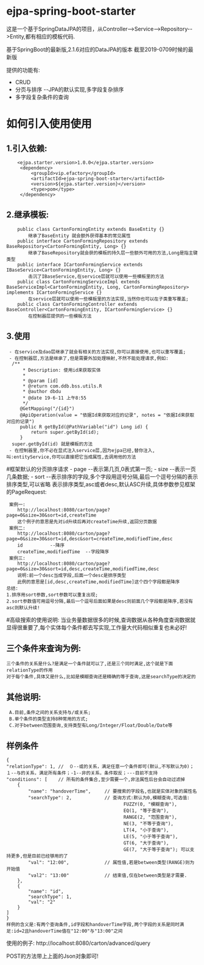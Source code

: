 # ejpa-spring-boot-starter
这是一个基于SpringDataJPA的项目，从Controller-->Service-->Repository-->Entity,都有相应的模板代码.
 
基于SpringBoot的最新版,2.1.6对应的DataJPA的版本  截至2019-0709时候的最新版

提供的功能有:
- CRUD
- 分页与排序 --JPA的默认实现,多字段复杂排序
- 多字段复杂条件的查询

# 如何引入使用使用
 ## 1.引入依赖:
        <ejpa.starter.version>1.0.0</ejpa.starter.version>
         <dependency>
             <groupId>vip.efactory</groupId>
             <artifactId>ejpa-spring-boot-starter</artifactId>
             <version>${ejpa.starter.version}</version>
             <type>pom</type>
         </dependency>
  ## 2.继承模板:
        public class CartonFormingEntity extends BaseEntity {}
            继承了BaseEntity 就会额外获得基本的常见属性
        public interface CartonFormingRepository extends BaseRepository<CartonFormingEntity, Long> {}
            继承了BaseRepository就会获的模板的持久层一些额外可用的方法,Long是指主键类型
        public interface ICartonFormingService extends IBaseService<CartonFormingEntity, Long> {}
            击沉了IBaseService,在service层就可以使用一些模板里的方法
        public class CartonFormingServiceImpl extends BaseServiceImpl<CartonFormingEntity, Long, CartonFormingRepository> implements ICartonFormingService {}
            在service层就可以使用一些模板里的方法实现,当然你也可以在子类重写覆盖;
        public class CartonFormingController extends BaseController<CartonFormingEntity, ICartonFormingService> {}
            在控制器层提供的一些模板方法
  ## 3.使用
     - 在service及dao层继承了就会有相关的方法实现,你可以直接使用,也可以重写覆盖;
     - 在控制器层,方法是继承了,但是需要外加处理映射,不然不能处理请求,例如:
      /**
          * Description: 使用id来获取实体
          *
          * @param [id]
          * @return com.ddb.bss.utils.R
          * @author dbdu
          * @date 19-6-11 上午8:55
          */
         @GetMapping("/{id}")
         @ApiOperation(value = "依据Id来获取对应的记录", notes = "依据Id来获取对应的记录")
         public R getById(@PathVariable("id") Long id) {
             return super.getById(id);
         }
      super.getById(id) 就是模板的方法
     - 在控制器里,你不必在显式注入service层,因为ejpa已经,替你注入,叫:entityService,你可以直接把它当成属性,去调用他的方法
       



#框架默认的分页排序请求
    - page    --表示第几页,0表式第一页;
    - size    --表示一页几条数据;
    - sort    --表示排序的字段,多个字段用逗号分隔,最后一个逗号分隔的表示排序类型,可以省略
表示排序类型,asc或者desc,默认ASC升续,具体参数参见框架的PageRequest:

     案例一:
        http://localhost:8080/carton/page?page=0&size=30&sort=id,createTime
        这个例子的意思是先对id升续后再对createTime升续,返回分页数据
     案例二:
        http://localhost:8080/carton/page?page=0&size=30&sort=id,desc&sort=createTime,modifiedTime,desc
        id          --降序
        createTime,modifiedTime  --字段降序
     案例三:
        http://localhost:8080/carton/page?page=0&size=30&sort=id,desc,createTime,modifiedTime,desc
        说明:前一个desc当成字段,后面一个desc是排序类型
        此例的意思是[id,desc,createTime,modifiedTime]这个四个字段都是降序
    总结:
    1.排序用sort参数,sort参数可以重复出现;
    2.sort参数值可用逗号分隔,最后一个逗号后面如果是desc则前面几个字段都是降序,若没有asc则默认升续!




#高级搜索的使用说明:
当业务量数据很多的时候,查询数据从各种角度查询数据就显得很重要了,每个实体每个条件都去写实现,工作量大代码相似重复也未必好!
## 三个条件来查询为例:
    三个条件的关系是什么?是满足一个条件就可以了,还是三个同时满足,这个就是下面relationType的作用
    对于每个条件,具体又是什么,比如是模糊查询还是精确的等于查询,这是searchType的决定的

## 其他说明:
     A.目前,条件之间的关系支持与/或关系;
     B.单个条件的类型支持8种常用的方式;
     C.对于between范围查询,支持类型有Long/Integer/Float/Double/Date等

## 样例条件
    {
	"relationType": 1, //  ０--或的关系，满足任意一个条件即可(默认,不写默认为0)；１--与的关系，满足所有条件；-1--非的关系，条件取反；---目前不支持
	"conditions": [    // 所有的条件集合,至少需要一个,非法属性后台会自动过滤掉
		{
			"name": "handoverTime",     // 要搜索的字段名,也就是实体对象的属性名
			"searchType": 2,            // 查询方式:默认为0,模糊查询,可选值:
			                                   FUZZY(0, "模糊查询"),
                                               EQ(1, "等于查询"),
                                               RANGE(2, "范围查询"),
                                               NE(3, "不等于查询"),
                                               LT(4, "小于查询"),
                                               LE(5, "小于等于查询"),
                                               GT(6, "大于查询"),
                                               GE(7, "大于等于查询"); 可以支持更多,但是目前已经够用的了
			"val": "12:00",             // 属性值,若是between类型(RANGE)则为开始值
			"val2": "13:00"             // 结束值,仅在between类型是才需要.
		},
		{
			"name": "id",
			"searchType": 1,
			"val": "2"
		}
	]
    }
    样例的含义是:有两个查询条件,id字段和handoverTime字段,两个字段的关系是同时满足:id=2且handoverTime值在"12:00"与"13:00"之间
使用的例子:
http://localhost:8080/carton/advanced/query 

POST的方法带上上面的Json对象即可!
